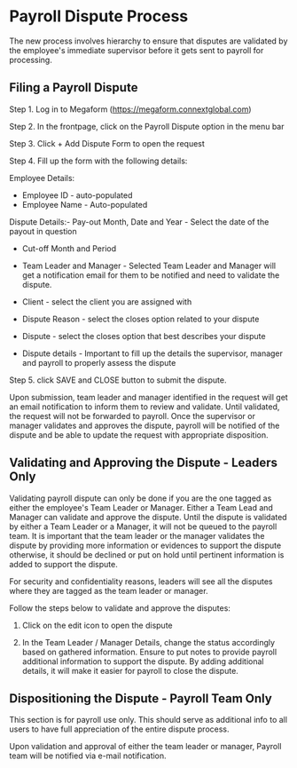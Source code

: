 # Payroll Dispute Process

The new process involves hierarchy to ensure that disputes are validated by the employee's immediate supervisor before it gets sent to payroll for processing.

## Filing a Payroll Dispute

Step 1. Log in to Megaform (https://megaform.connextglobal.com)

Step 2. In the frontpage, click on the Payroll Dispute option in the menu bar

Step 3. Click + Add Dispute Form to open the request

Step 4. Fill up the form with the following details:

Employee Details:
- Employee ID - auto-populated
- Employee Name - Auto-populated

Dispute Details:- Pay-out Month, Date and Year - Select the date of the payout in question

- Cut-off Month and Period

- Team Leader and Manager - Selected Team Leader and Manager will get a notification email for them to be notified and need to validate the dispute.

- Client - select the client you are assigned with

- Dispute Reason - select the closes option related to your dispute

- Dispute - select the closes option that best describes your dispute

- Dispute details - Important to fill up the details the supervisor, manager and payroll to properly assess the dispute

Step 5. click SAVE and CLOSE button to submit the dispute.

Upon submission, team leader and manager identified in the request will get an email notification to inform them to review and validate. Until validated, the request will not be forwarded to payroll. Once the supervisor or manager validates and approves the dispute, payroll will be notified of the dispute and be able to update the request with appropriate disposition.

## Validating and Approving the Dispute - Leaders Only

Validating payroll dispute can only be done if you are the one tagged as either the employee's Team Leader or Manager. Either a Team Lead and Manager can validate and approve the dispute. Until the dispute is validated by either a Team Leader or a Manager, it will not be queued to the payroll team. It is important that the team leader or the manager validates the dispute by providing more information or evidences to support the dispute otherwise, it should be declined or put on hold until pertinent information is added to support the dispute.

For security and confidentiality reasons, leaders will see all the disputes where they are tagged as the team leader or manager. 

Follow the steps below to validate and approve the disputes:

1. Click on the edit icon to open the dispute

2. In the Team Leader / Manager Details, change the status accordingly based on gathered information. Ensure to put notes to provide payroll additional information to support the dispute. By adding additional details, it will make it easier for payroll to close the dispute. 

## Dispositioning the Dispute - Payroll Team Only

This section is for payroll use only. This should serve as additional info to all users to have full appreciation of the entire dispute process. 

Upon validation and approval of either the team leader or manager, Payroll team will be notified via e-mail notification.

